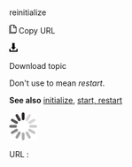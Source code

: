 # 

reinitialize

![Copy URL](media/reinitialize/Copy.png)
Copy URL

![Download](media/reinitialize/Download.png)

Download topic

Don't use to mean *restart*. 

**See also** [initialize](https://worldready.cloudapp.net/Styleguide/Read?id=2700&topicid=34933), [start, restart](https://worldready.cloudapp.net/Styleguide/Read?id=2700&topicid=35210)

![In progress](media/reinitialize/activity-large.gif)

URL :
